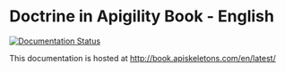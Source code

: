 Doctrine in Apigility Book - English
=============================================

[![Documentation Status](https://readthedocs.com/projects/doctrine-in-apigility-doctrine-in-apigility-book-en/badge/?version=latest)](https://doctrine-in-apigility-doctrine-in-apigility-book-en.readthedocs-hosted.com/en/latest/?badge=latest)

This documentation is hosted at http://book.apiskeletons.com/en/latest/
